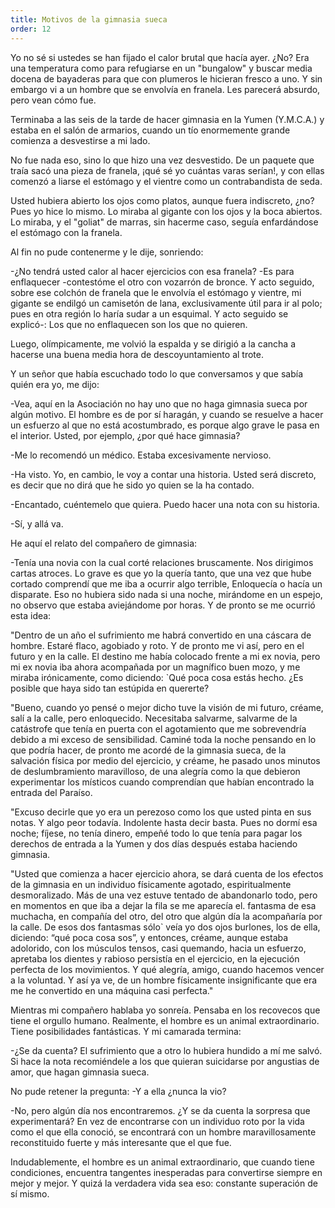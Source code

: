 ```yaml
---
title: Motivos de la gimnasia sueca
order: 12
---
```


Yo no sé si ustedes se han fijado el calor brutal que hacía ayer. ¿No? Era una temperatura como para refugiarse en un "bungalow" y buscar media docena de bayaderas para que con plumeros le hicieran fresco a uno. Y sin embargo vi a un hombre que se envolvía en franela. Les pare­cerá absurdo, pero vean cómo fue.

Terminaba a las seis de la tarde de hacer gimnasia en la Yumen (Y.M.C.A.) y estaba en el salón de armarios, cuando un tío enormemen­te grande comienza a desvestirse a mi lado.

No fue nada eso, sino lo que hizo una vez desvestido. De un paquete que traía sacó una pieza de franela, ¡qué sé yo cuántas varas serían!, y con ellas comenzó a liarse el estómago y el vientre como un contrabandis­ta de seda.

Usted hubiera abierto los ojos como platos, aunque fuera indiscre­to, ¿no? Pues yo hice lo mismo. Lo miraba al gigante con los ojos y la boca abiertos. Lo miraba, y el "goliat" de marras, sin hacerme caso, se­guía enfardándose el estómago con la franela.

Al fin no pude contenerme y le dije, sonriendo:

-¿No tendrá usted calor al hacer ejercicios con esa franela? 	-Es para enflaquecer -contestóme el otro con vozarrón de bronce. Y acto seguido, sobre ese colchón de franela que le envolvía el estómago y vientre, mi gigante se endilgó un camisetón de lana, exclusivamente útil para ir al polo; pues en otra región lo haría sudar a un esquimal. Y acto seguido se explicó-: Los que no enflaquecen son los que no quieren. 	

Luego, olímpicamente, me volvió la espalda y se dirigió a la cancha a hacerse una buena media hora de descoyuntamiento al trote.

Y un señor que había escuchado todo lo que conversamos y que sa­bía quién era yo, me dijo:

-Vea, aquí en la Asociación no hay uno que no haga gimnasia sue­ca por algún motivo. El hombre es de por sí haragán, y cuando se resuel­ve a hacer un esfuerzo al que no está acostumbrado, es porque algo grave le pasa en el interior. Usted, por ejemplo, ¿por qué hace gimnasia?

-Me lo recomendó un médico. Estaba excesivamente nervioso. 	

-Ha visto. Yo, en cambio, le voy a contar una historia. Usted será discreto, es decir que no dirá que he sido yo quien se la ha contado. 	

-Encantado, cuéntemelo que quiera. Puedo hacer una nota con su historia.

-Sí, y allá va.

He aquí el relato del compañero de gimnasia:

-Tenía una novia con la cual corté relaciones bruscamente. Nos di­rigimos cartas atroces. Lo grave es que yo la quería tanto, que una vez que hube cortado comprendí que me iba a ocurrir algo terrible, Enloque­cía o hacía un disparate. Eso no hubiera sido nada si una noche, mirán­dome en un espejo, no observo que estaba aviejándome por horas. Y de pronto se me ocurrió esta idea:

"Dentro de un año el sufrimiento me habrá convertido en una cáscara de hombre. Estaré flaco, agobiado y roto. Y de pronto me vi así, pero en el futuro y en la calle. El destino me había colocado frente a mi ex novia, pero mi ex novia iba ahora acompañada por un magnífico buen mozo, y me miraba irónicamente, como diciendo: `Qué poca cosa estás hecho. ¿Es posible que haya sido tan estúpida en quererte?

"Bueno, cuando yo pensé o mejor dicho tuve la visión de mi futuro, créame, salí a la calle, pero enloquecido. Necesitaba salvarme, salvarme de la catástrofe que tenía en puerta con el agotamiento que me sobreven­dría debido a mi exceso de sensibilidad. Caminé toda la noche pensando en lo que podría hacer, de pronto me acordé de la gimnasia sueca, de la salvación física por medio del ejercicio, y créame, he pasado unos minu­tos de deslumbramiento maravilloso, de una alegría como la que debie­ron experimentar los místicos cuando comprendían que habían encontra­do la entrada del Paraíso.

"Excuso decirle que yo era un perezoso como los que usted pinta en sus notas. Y algo peor todavía. Indolente hasta decir basta. Pues no dor­mí esa noche; fíjese, no tenía dinero, empeñé todo lo que tenía para pa­gar los derechos de entrada a la Yumen y dos días después estaba hacien­do gimnasia.

"Usted que comienza a hacer ejercicio ahora, se dará cuenta de los efectos de la gimnasia en un individuo físicamente agotado, espiritual­mente desmoralizado. Más de una vez estuve tentado de abandonarlo to­do, pero en momentos en que iba a dejar la fila se me aparecía el. fantas­ma de esa muchacha, en compañía del otro, del otro que algún día la acom­pañaría por la calle. De esos dos fantasmas sólo` veía yo dos ojos burlo­nes, los de ella, diciendo: “qué poca cosa sos”, y entonces, créame, aun­que estaba adolorido, con los músculos tensos, casi quemando, hacia un esfuerzo, apretaba los dientes y rabioso persistía en el ejercicio, en la ejecución perfecta de los movimientos. Y qué alegría, amigo, cuando hace­mos vencer a la voluntad. Y así ya ve, de un hombre físicamente insigni­ficante que era me he convertido en una máquina casi perfecta."

Mientras mi compañero hablaba yo sonreía. Pensaba en los reco­vecos que tiene el orgullo humano. Realmente, el hombre es un ani­mal extraordinario. Tiene posibilidades fantásticas. Y mi camarada ter­mina:

-¿Se da cuenta? El sufrimiento que a otro lo hubiera hundido a mí me salvó. Si hace la nota recomiéndele a los que quieran suicidarse por angustias de amor, que hagan gimnasia sueca.

No pude retener la pregunta: -Y a ella ¿nunca la vio?

-No, pero algún día nos encontraremos. ¿Y se da cuenta la sorpresa que experimentará? En vez de encontrarse con un individuo roto por la vida como el que ella conoció, se encontrará con un hombre maravillosa­mente reconstituido fuerte y más interesante que el que fue.

Indudablemente, el hombre es un animal extraordinario, que cuan­do tiene condiciones, encuentra tangentes inesperadas para convertirse siempre en mejor y mejor. Y quizá la verdadera vida sea eso: constante superación de sí mismo.

